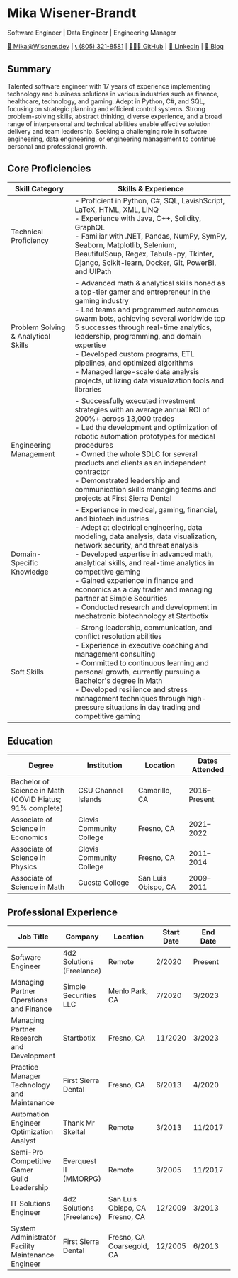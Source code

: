 # Mika Wisener-Brandt
Software Engineer | Data Engineer | Engineering Manager

[📧 Mika@Wisener.dev](mailto:Mika@Wisener.dev) | [📞 (805) 321-8581](tel:+18053218581) | [👩🏽‍💻 GitHub](https://github.com/Trakanom) | [🤝 LinkedIn](https://www.linkedin.com/in/MikaWB) | [📝 Blog](https://mikasoft.xyz)

## Summary
Talented software engineer with 17 years of experience implementing technology and business solutions in various industries such as finance, healthcare, technology, and gaming. Adept in Python, C#, and SQL, focusing on strategic planning and efficient control systems. Strong problem-solving skills, abstract thinking, diverse experience, and a broad range of interpersonal and technical abilities enable effective solution delivery and team leadership. Seeking a challenging role in software engineering, data engineering, or engineering management to continue personal and professional growth.

## Core Proficiencies
| Skill Category                   | Skills & Experience                                                                                                                                                                                                                                                                                                                                                                                                                                                                                                                                                                           |
|----------------------------------|-------------------------------------------------------------------------------------------------------------------------------------------------------------------------------------------------------------------------------------------------------------------------------------------------------------------------------------------------------------------------------------------------------------------------------------------------------------------------------------------------------------------------------------------------------------------------------------------------------------------------------------------------------|
| Technical Proficiency            | - Proficient in Python, C#, SQL, LavishScript, LaTeX, HTML, XML, LINQ<br>- Experience with Java, C++, Solidity, GraphQL<br>- Familiar with .NET, Pandas, NumPy, SymPy, Seaborn, Matplotlib, Selenium, BeautifulSoup, Regex, Tabula-py, Tkinter, Django, Scikit-learn, Docker, Git, PowerBI, and UIPath                                                                                                                                                                                                                                                                                                                                                     |
| Problem Solving & Analytical Skills | - Advanced math & analytical skills honed as a top-tier gamer and entrepreneur in the gaming industry<br>- Led teams and programmed autonomous swarm bots, achieving several worldwide top 5 successes through real-time analytics, leadership, programming, and domain expertise<br>- Developed custom programs, ETL pipelines, and optimized algorithms<br>- Managed large-scale data analysis projects, utilizing data visualization tools and libraries                                                                                                      |
| Engineering Management           | - Successfully executed investment strategies with an average annual ROI of 200%+ across 13,000 trades<br>- Led the development and optimization of robotic automation prototypes for medical procedures<br>- Owned the whole SDLC for several products and clients as an independent contractor<br>- Demonstrated leadership and communication skills managing teams and projects at First Sierra Dental                                                                           |
| Domain-Specific Knowledge        | - Experience in medical, gaming, financial, and biotech industries<br>- Adept at electrical engineering, data modeling, data analysis, data visualization, network security, and threat analysis<br>- Developed expertise in advanced math, analytical skills, and real-time analytics in competitive gaming<br>- Gained experience in finance and economics as a day trader and managing partner at Simple Securities<br>- Conducted research and development in mechatronic biotechnology at Startbotix                                                                 |
| Soft Skills                       | - Strong leadership, communication, and conflict resolution abilities<br>- Experience in executive coaching and management consulting<br>- Committed to continuous learning and personal growth, currently pursuing a Bachelor's degree in Math<br>- Developed resilience and stress management techniques through high-pressure situations in day trading and competitive gaming |


## Education
| Degree | Institution | Location | Dates Attended |
|--------|-------------|----------|----------------|
| Bachelor of Science in Math<br />(COVID Hiatus; 91\% complete) | CSU Channel Islands | Camarillo, CA | 2016–Present |
| Associate of Science in Economics | Clovis Community College | Fresno, CA | 2021–2022 |
| Associate of Science in Physics | Clovis Community College | Fresno, CA | 2011–2014 |
| Associate of Science in Math | Cuesta College | San Luis Obispo, CA | 2009–2011 |





## Professional Experience
| Job Title                          | Company                                      | Location          | Start Date | End Date    | Duration       |
|------------------------------------|----------------------------------------------|-------------------|------------|-------------|----------------|
| Software Engineer                  | 4d2 Solutions (Freelance)                    | Remote            | 2/2020     | Present     | 3 years+       |
| Managing Partner<br />Operations and Finance | Simple Securities LLC                  | Menlo Park, CA    | 7/2020     | 3/2023     | 2 years 8 months|
| Managing Partner<br />Research and Development | Startbotix                            | Fresno, CA        | 11/2020    | 3/2023      | 2 year 4 months |
| Practice Manager<br />Technology and Maintenance | First Sierra Dental                | Fresno, CA | 6/2013 | 4/2020     | 6 years 10 months|
| Automation Engineer<br />Optimization Analyst | Thank Mr Skeltal           | Remote            | 3/2013     | 11/2017      | 4 years 8 months|
| Semi-Pro Competitive Gamer<br />Guild Leadership | Everquest II (MMORPG)                       | Remote            | 3/2005     | 11/2017      | 12 years 8 months|
| IT Solutions Engineer              | 4d2 Solutions (Freelance)                    | San Luis Obispo, CA<br />Fresno, CA| 12/2009    | 3/2013       | 3 years 3 months|
| System Administrator<br />Facility Maintenance Engineer | First Sierra Dental                          | Fresno, CA<br />Coarsegold, CA | 12/2005 | 6/2013      | 7 years 6 months|

